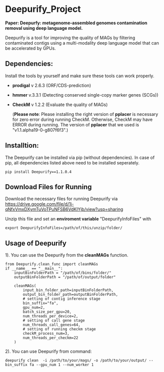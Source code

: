 # Deepurify_Project
  **Paper: Deepurfy: metagenome-assembled genomes contamination removal using deep language model.**
  
  Deepurify is a tool for improving the quality of MAGs by filtering contaminated contigs using a multi-modality deep language model that can be accelerated by GPUs.
  

## Dependencies:
Install the tools by yourself and make sure these tools can work properly.
- **prodigal** v 2.6.3 (ORF/CDS-prediction)
- **hmmer** v.3.3.1 (Detecting conserved single-copy marker genes (SCGs))
- **CheckM** v 1.2.2 (Evaluate the quality of MAGs)

  (**Please note**: Please installing the right version of **pplacer** is necessary for zero error during running CheckM. 
  Otherwise, CheckM may have ERROR during running. 
  The version of **pplacer** that we used is "v1.1.alpha19-0-g807f6f3".)

## Installtion:
The Deepurify can be installed via pip (without dependencies). 
In case of pip, all dependencies listed above need to be installed seperately.

```
pip install Deepurify==1.1.0.4
```

## Download Files for Running

Download the necessary files for running Deepurify via https://drive.google.com/file/d/1i-qNfxVmxDXymTuVoTPuNFSB6VdKIYjb/view?usp=sharing

Unzip this file and set an **enviroment variable** "DeepurifyInfoFiles" with
```
export DeepurifyInfoFiles=/path/of/this/unzip/folder/
```

## Usage of Deepurify
1). You can use the Deepurify from the **cleanMAGs** function.
```
from Deepurify.clean_func import cleanMAGs
if __name__ == "__main__":
    inputBinFolderPath = "/path/of/bins/folder/"
    outputBinFolderPath = "/path/of/output/folder"
    
    cleanMAGs(
        input_bin_folder_path=inputBinFolderPath,
        output_bin_folder_path=outputBinFolderPath,
        # setting of contig inference stage 
        bin_suffix="fa",
        gpu_num=2,
        batch_size_per_gpu=20,
        num_threads_per_device=2,
        # setting of call gene stage
        num_threads_call_genes=64,
        # setting of running checkm stage
        checkM_process_num=3,
        num_threads_per_checkm=22
    )
```


2). You can use Deepurify from command:
```
deepurify clean  -i /path/to/your/mags/ -o /path/to/your/output/ --bin_suffix fa --gpu_num 1 --num_worker 1
```

